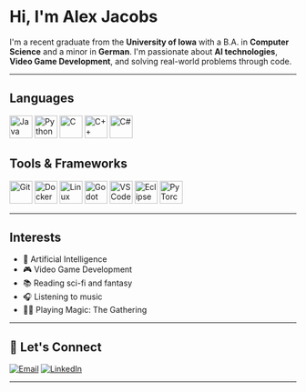 # Hi, I'm Alex Jacobs

I'm a recent graduate from the **University of Iowa** with a B.A. in **Computer Science** and a minor in **German**. I'm passionate about **AI technologies**, **Video Game Development**, and solving real-world problems through code.

---

## Languages

<p align="left">
  <img src="https://cdn.jsdelivr.net/gh/devicons/devicon/icons/java/java-original.svg" width="40" alt="Java" />
  <img src="https://cdn.jsdelivr.net/gh/devicons/devicon/icons/python/python-original.svg" width="40" alt="Python" />
  <img src="https://cdn.jsdelivr.net/gh/devicons/devicon/icons/c/c-original.svg" width="40" alt="C" />
  <img src="https://cdn.jsdelivr.net/gh/devicons/devicon/icons/cplusplus/cplusplus-original.svg" width="40" alt="C++" />
  <img src="https://cdn.jsdelivr.net/gh/devicons/devicon/icons/csharp/csharp-original.svg" width="40" alt="C#" />
</p>

## Tools & Frameworks

<p align="left">
  <img src="https://cdn.jsdelivr.net/gh/devicons/devicon/icons/git/git-original.svg" width="40" alt="Git" />
  <img src="https://cdn.jsdelivr.net/gh/devicons/devicon/icons/docker/docker-original.svg" width="40" alt="Docker" />
  <img src="https://cdn.jsdelivr.net/gh/devicons/devicon/icons/linux/linux-original.svg" width="40" alt="Linux" />
  <img src="https://cdn.jsdelivr.net/gh/devicons/devicon/icons/godot/godot-original.svg" width="40" alt="Godot" />
  <img src="https://cdn.jsdelivr.net/gh/devicons/devicon/icons/vscode/vscode-original.svg" width="40" alt="VS Code" />
  <img src="https://cdn.jsdelivr.net/gh/devicons/devicon/icons/eclipse/eclipse-original.svg" width="40" alt="Eclipse" />
  <img src="https://cdn.jsdelivr.net/gh/devicons/devicon/icons/pytorch/pytorch-original.svg" width="40" alt="PyTorch" />
</p>

---

## Interests

- 🧠 Artificial Intelligence
- 🎮 Video Game Development
- 📚 Reading sci-fi and fantasy
- 🎧 Listening to music
- 🧙‍♂️ Playing Magic: The Gathering

---

## 🔗 Let's Connect

[![Email](https://img.shields.io/badge/Email-jacobsaxa@gmail.com-D14836?style=flat&logo=gmail&logoColor=white)](mailto:jacobsaxa@gmail.com) 
[![LinkedIn](https://img.shields.io/badge/-LinkedIn-0077B5?style=flat&logo=linkedin&logoColor=white)](https://www.linkedin.com/in/alexander-jacobs-97478020b)

---
